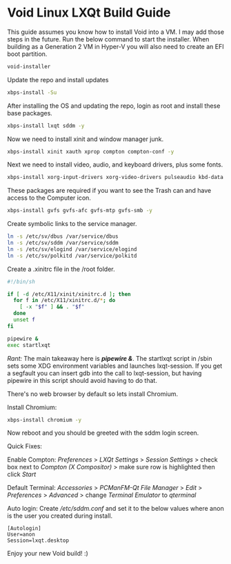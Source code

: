 # Void Linux LXQt Build Guide

This guide assumes you know how to install Void into a VM.  I may add those steps in the future.  Run the below command to start the installer.  When building as a Generation 2 VM in Hyper-V you will also need to create an EFI boot partition.

``` bash
void-installer
```

Update the repo and install updates

``` bash
xbps-install -Su
```

After installing the OS and updating the repo, login as root and install these base packages.

``` bash
xbps-install lxqt sddm -y
```

Now we need to install xinit and window manager junk.

``` bash
xbps-install xinit xauth xprop compton compton-conf -y
```

Next we need to install video, audio, and keyboard drivers, plus some fonts.

``` bash
xbps-install xorg-input-drivers xorg-video-drivers pulseaudio kbd-data dejavu-fonts-ttf font-misc-misc terminus-font -y
```

These packages are required if you want to see the Trash can and have access to the Computer icon.

``` bash
xbps-install gvfs gvfs-afc gvfs-mtp gvfs-smb -y
```

Create symbolic links to the service manager.

``` bash
ln -s /etc/sv/dbus /var/service/dbus
ln -s /etc/sv/sddm /var/service/sddm
ln -s /etc/sv/elogind /var/service/elogind
ln -s /etc/sv/polkitd /var/service/polkitd
```

Create a .xinitrc file in the /root folder. 

``` bash
#!/bin/sh

if [ -d /etc/X11/xinit/xinitrc.d ]; then
  for f in /etc/X11/xinitrc.d/*; do
    [ -x "$f" ] && . "$f"
  done
  unset f
fi

pipewire &
exec startlxqt
```

*Rant:* The main takeaway here is __*pipewire &*__.  The startlxqt script in /sbin sets some XDG environment variables and launches lxqt-session.  If you get a segfault you can insert gdb into the call to lxqt-session, but having pipewire in this script should avoid having to do that.

There's no web browser by default so lets install Chromium.

Install Chromium:
``` bash
xbps-install chromium -y
```

Now reboot and you should be greeted with the sddm login screen.


Quick Fixes:

Enable Compton:  *Preferences* > *LXQt Settings* > *Session Settings* > check box next to *Compton (X Compositor)* > make sure row is highlighted then click *Start*

Default Terminal: *Accessories* > *PCManFM-Qt File Manager* > *Edit* > *Preferences* > *Advanced* > change *Terminal Emulator* to *qterminal*

Auto login:  Create */etc/sddm.conf* and set it to the below values where anon is the user you created during install.
```
[Autologin]
User=anon
Session=lxqt.desktop
```

Enjoy your new Void build!  :)